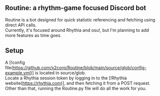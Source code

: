 ## Routine: a rhythm-game focused Discord bot

Routine is a bot designed for quick statistic referencing and fetching using direct API calls.  
Currently, it's focused around Rhythia and osu!, but I'm planning to add more features as time goes.

## Setup
A [!config file(https://github.com/x2corp/Routine/blob/main/source/glob/config-example.yml)] is located in source/glob.  
Locate a Rhythia session token by logging in to the [!Rhythia website(https://rhythia.com)], and then fetching it from a POST request.
Other than that, running the Routine.py file will do all the work for you.  
